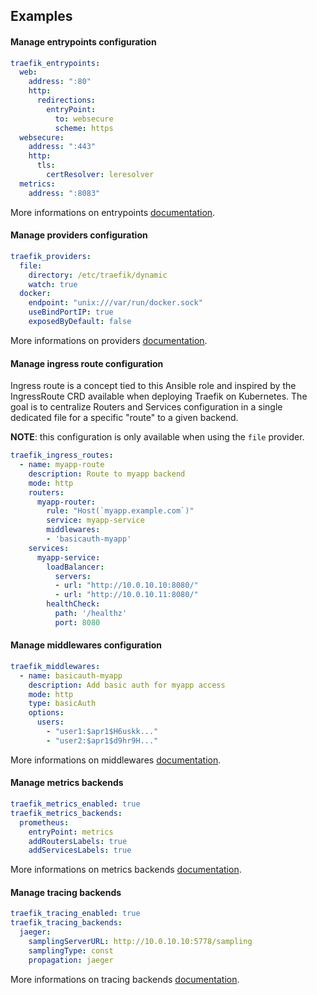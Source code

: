 Examples
--------

#### Manage entrypoints configuration

```YAML
traefik_entrypoints:
  web:
    address: ":80"
    http:
      redirections:
        entryPoint:
          to: websecure
          scheme: https
  websecure:
    address: ":443"
    http:
      tls:
        certResolver: leresolver
  metrics:
    address: ":8083"
```

More informations on entrypoints [documentation](https://doc.traefik.io/traefik/routing/entrypoints/).

#### Manage providers configuration

```YAML
traefik_providers:
  file:
    directory: /etc/traefik/dynamic
    watch: true
  docker:
    endpoint: "unix:///var/run/docker.sock"
    useBindPortIP: true
    exposedByDefault: false
```

More informations on providers [documentation](https://doc.traefik.io/traefik/providers/overview/).

#### Manage ingress route configuration

Ingress route is a concept tied to this Ansible role and inspired by the IngressRoute CRD available when deploying Traefik on Kubernetes. The goal is to centralize Routers and Services configuration in a single dedicated file for a specific "route" to a given backend.

**NOTE**: this configuration is only available when using the `file` provider.

```YAML
traefik_ingress_routes:
  - name: myapp-route
    description: Route to myapp backend
    mode: http
    routers:
      myapp-router:
        rule: "Host(`myapp.example.com`)"
        service: myapp-service
        middlewares:
        - 'basicauth-myapp'
    services:
      myapp-service:
        loadBalancer:
          servers:
          - url: "http://10.0.10.10:8080/"
          - url: "http://10.0.10.11:8080/"
        healthCheck:
          path: '/healthz'
          port: 8080
```

#### Manage middlewares configuration

```YAML
traefik_middlewares:
  - name: basicauth-myapp
    description: Add basic auth for myapp access
    mode: http
    type: basicAuth
    options:
      users:
        - "user1:$apr1$H6uskk..."
        - "user2:$apr1$d9hr9H..."
```

More informations on middlewares [documentation](https://doc.traefik.io/traefik/middlewares/overview/).

#### Manage metrics backends

```YAML
traefik_metrics_enabled: true
traefik_metrics_backends:
  prometheus:
    entryPoint: metrics
    addRoutersLabels: true
    addServicesLabels: true
```
More informations on metrics backends [documentation](https://doc.traefik.io/traefik/observability/metrics/overview/).

#### Manage tracing backends

```YAML
traefik_tracing_enabled: true
traefik_tracing_backends:
  jaeger:
    samplingServerURL: http://10.0.10.10:5778/sampling
    samplingType: const
    propagation: jaeger
```

More informations on tracing backends [documentation](https://doc.traefik.io/traefik/observability/tracing/overview/).
